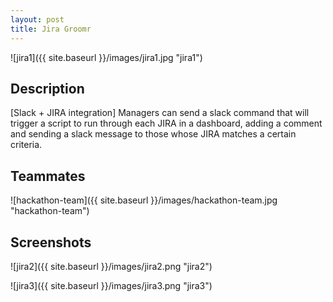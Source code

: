 ```yaml
---
layout: post
title: Jira Groomr
---
```


![jira1]({{ site.baseurl }}/images/jira1.jpg "jira1")

## Description
[Slack + JIRA integration] Managers can send a slack command that will trigger a script to run through each JIRA in a dashboard, adding a comment and sending a slack message to those whose JIRA matches a certain criteria.

## Teammates
![hackathon-team]({{ site.baseurl }}/images/hackathon-team.jpg "hackathon-team")

## Screenshots
![jira2]({{ site.baseurl }}/images/jira2.png "jira2")

![jira3]({{ site.baseurl }}/images/jira3.png "jira3")